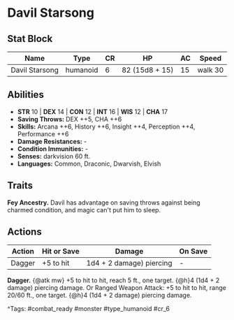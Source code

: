 # Davil Starsong

## Stat Block

| Name | Type | CR | HP | AC | Speed |
|------|------|----|----|----|-------|
| Davil Starsong | humanoid | 6 | 82 (15d8 + 15) | 15 | walk 30 |

## Abilities

- **STR** 10 | **DEX** 14 | **CON** 12 | **INT** 16 | **WIS** 12 | **CHA** 17
- **Saving Throws:** DEX ++5, CHA ++6  
- **Skills:** Arcana ++6, History ++6, Insight ++4, Perception ++4, Performance ++6  
- **Damage Resistances:** -  
- **Condition Immunities:** -  
- **Senses:** darkvision 60 ft.  
- **Languages:** Common, Draconic, Dwarvish, Elvish

## Traits

**Fey Ancestry.** Davil has advantage on saving throws against being charmed condition, and magic can't put him to sleep.


## Actions

| Action | Hit or Save | Damage | On Save |
|--------|--------------|--------|----------|
| Dagger | +5 to hit | 1d4 + 2 damage) piercing | - |

**Dagger.** {@atk mw} +5 to hit to hit, reach 5 ft., one target. {@h}4 (1d4 + 2 damage) piercing damage. Or Ranged Weapon Attack: +5 to hit to hit, range 20/60 ft., one target. {@h}4 (1d4 + 2 damage) piercing damage.


^Tags: #combat_ready #monster #type_humanoid #cr_6